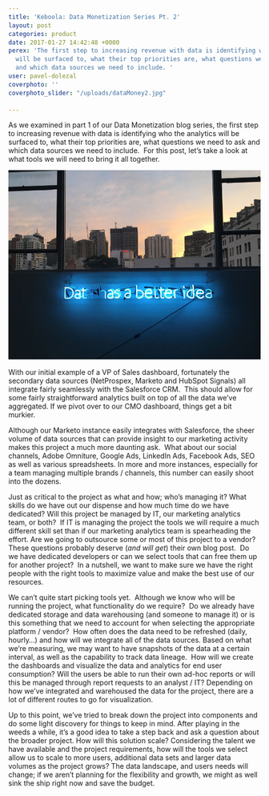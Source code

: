 ```yaml
---
title: 'Keboola: Data Monetization Series Pt. 2'
layout: post
categories: product
date: 2017-01-27 14:42:48 +0000
perex: 'The first step to increasing revenue with data is identifying who the analytics
  will be surfaced to, what their top priorities are, what questions we need to ask
  and which data sources we need to include. '
user: pavel-dolezal
coverphoto: ''
coverphoto_slider: "/uploads/dataMoney2.jpg"

---
```

As we examined in part 1 of our Data Monetization blog series, the first step to increasing revenue with data is identifying who the analytics will be surfaced to, what their top priorities are, what questions we need to ask and which data sources we need to include.  For this post, let’s take a look at what tools we will need to bring it all together.

![](/uploads/dataMoney3.jpg)

With our initial example of a VP of Sales dashboard, fortunately the secondary data sources (NetProspex, Marketo and HubSpot Signals) all integrate fairly seamlessly with the Salesforce CRM.  This should allow for some fairly straightforward analytics built on top of all the data we’ve aggregated.  If we pivot over to our CMO dashboard, things get a bit murkier.

Although our Marketo instance easily integrates with Salesforce, the sheer volume of data sources that can provide insight to our marketing activity makes this project a much more daunting ask.  What about our social channels, Adobe Omniture, Google Ads, LinkedIn Ads, Facebook Ads, SEO as well as various spreadsheets.  In more and more instances, especially for a team managing multiple brands / channels, this number can easily shoot into the dozens.

Just as critical to the project as what and how; who’s managing it? What skills do we have out our dispense and how much time do we have dedicated? Will this project be managed by IT, our marketing analytics team, or both?  If IT is managing the project the tools we will require a much different skill set than if our marketing analytics team is spearheading the effort.  Are we going to outsource some or most of this project to a vendor?  These questions probably deserve (_and will get_) their own blog post.  Do we have dedicated developers or can we select tools that can free them up for another project?  In a nutshell, we want to make sure we have the right people with the right tools to maximize value and make the best use of our resources.

We can’t quite start picking tools yet.  Although we know who will be running the project, what functionality do we require?  Do we already have dedicated storage and data warehousing (and someone to manage it) or is this something that we need to account for when selecting the appropriate platform / vendor?  How often does the data need to be refreshed (daily, hourly…) and how will we integrate all of the data sources.  Based on what we’re measuring, we may want to have snapshots of the data at a certain interval, as well as the capability to track data lineage.  How will we create the dashboards and visualize the data and analytics for end user consumption?  Will the users be able to run their own ad-hoc reports or will this be managed through report requests to an analyst / IT?  Depending on how we’ve integrated and warehoused the data for the project, there are a lot of different routes to go for visualization.

Up to this point, we’ve tried to break down the project into components and do some light discovery for things to keep in mind. After playing in the weeds a while, it’s a good idea to take a step back and ask a question about the broader project. How will this solution scale? Considering the talent we have available and the project requirements, how will the tools we select allow us to scale to more users, additional data sets and larger data volumes as the project grows? The data landscape, and users needs will change; if we aren’t planning for the flexibility and growth, we might as well sink the ship right now and save the budget.